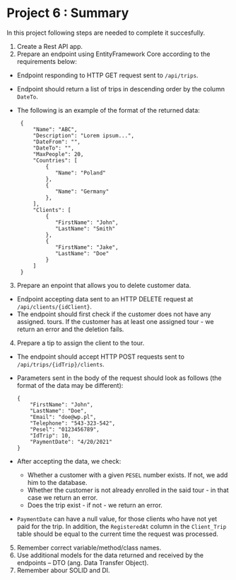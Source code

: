 # Project 6 : Summary
In this project following steps are needed to complete it succesfully.
1. Create a Rest API app.
2. Prepare an endpoint using EntityFramework Core according to the requirements below: 
* Endpoint responding to HTTP GET request sent to `/api/trips`. 
* Endpoint should return a list of trips in descending order by the column `DateTo`.
* The following is an example of the format of the returned data:
  
  ```
   {
       "Name": "ABC",
       "Description": "Lorem ipsum...",
       "DateFrom": "",
       "DateTo": "",
       "MaxPeople": 20,
       "Countries": [
           {
              "Name": "Poland"
           },
           {
              "Name": "Germany"
           },
       ],
       "Clients": [
           {
              "FirstName": "John",
              "LastName": "Smith"
           },
           {
              "FirstName": "Jake",
              "LastName": "Doe"
           }
       ]      
   }
   ```
3. Prepare an enpoint that allows you to delete customer data.
* Endpoint accepting data sent to an HTTP DELETE request at
`/api/clients/{idClient}`. 
* The endpoint should first check if the customer does not have any assigned. 
tours. If the customer has at least one assigned tour - we return an error and 
the deletion fails. 
4. Prepare a tip to assign the client to the tour. 
* The endpoint should accept HTTP POST requests sent to
`/api/trips/{idTrip}/clients`. 
* Parameters sent in the body of the request should look as follows (the format 
of the data may be different):
   ```
   {
       "FirstName": "John",
       "LastName": "Doe",
       "Email": "doe@wp.pl",
       "Telephone": "543-323-542",
       "Pesel": "0123456789",
       "IdTrip": 10,
       "PaymentDate": "4/20/2021"
   }
   ```

* After accepting the data, we check: 
  * Whether a customer with a given `PESEL` number exists. If not, we add him to the database.
  * Whether the customer is not already enrolled in the said tour - in that case we return an error.
  * Does the trip exist - if not - we return an error.
* `PaymentDate` can have a null value, for those clients who have not yet paid 
for the trip. In addition, the `RegisteredAt` column in the `Client_Trip` table 
should be equal to the current time the request was processed.
5. Remember correct variable/method/class names.
6. Use additional models for the data returned and received by the endpoints – DTO 
(ang. Data Transfer Object). 
7. Remember abour SOLID and DI.
